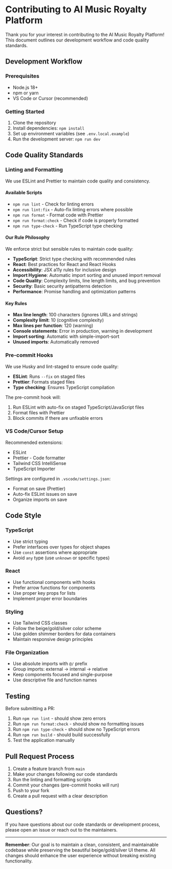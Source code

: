 # Contributing to AI Music Royalty Platform

Thank you for your interest in contributing to the AI Music Royalty Platform! This document outlines our development workflow and code quality standards.

## Development Workflow

### Prerequisites

- Node.js 18+
- npm or yarn
- VS Code or Cursor (recommended)

### Getting Started

1. Clone the repository
2. Install dependencies: `npm install`
3. Set up environment variables (see `.env.local.example`)
4. Run the development server: `npm run dev`

## Code Quality Standards

### Linting and Formatting

We use ESLint and Prettier to maintain code quality and consistency.

#### Available Scripts

- `npm run lint` - Check for linting errors
- `npm run lint:fix` - Auto-fix linting errors where possible
- `npm run format` - Format code with Prettier
- `npm run format:check` - Check if code is properly formatted
- `npm run type-check` - Run TypeScript type checking

#### Our Rule Philosophy

We enforce strict but sensible rules to maintain code quality:

- **TypeScript**: Strict type checking with recommended rules
- **React**: Best practices for React and React Hooks
- **Accessibility**: JSX a11y rules for inclusive design
- **Import Hygiene**: Automatic import sorting and unused import removal
- **Code Quality**: Complexity limits, line length limits, and bug prevention
- **Security**: Basic security antipatterns detection
- **Performance**: Promise handling and optimization patterns

#### Key Rules

- **Max line length**: 100 characters (ignores URLs and strings)
- **Complexity limit**: 10 (cognitive complexity)
- **Max lines per function**: 120 (warning)
- **Console statements**: Error in production, warning in development
- **Import sorting**: Automatic with simple-import-sort
- **Unused imports**: Automatically removed

### Pre-commit Hooks

We use Husky and lint-staged to ensure code quality:

- **ESLint**: Runs `--fix` on staged files
- **Prettier**: Formats staged files
- **Type checking**: Ensures TypeScript compilation

The pre-commit hook will:

1. Run ESLint with auto-fix on staged TypeScript/JavaScript files
2. Format files with Prettier
3. Block commits if there are unfixable errors

### VS Code/Cursor Setup

Recommended extensions:

- ESLint
- Prettier - Code formatter
- Tailwind CSS IntelliSense
- TypeScript Importer

Settings are configured in `.vscode/settings.json`:

- Format on save (Prettier)
- Auto-fix ESLint issues on save
- Organize imports on save

## Code Style

### TypeScript

- Use strict typing
- Prefer interfaces over types for object shapes
- Use `const` assertions where appropriate
- Avoid `any` type (use `unknown` or specific types)

### React

- Use functional components with hooks
- Prefer arrow functions for components
- Use proper key props for lists
- Implement proper error boundaries

### Styling

- Use Tailwind CSS classes
- Follow the beige/gold/silver color scheme
- Use golden shimmer borders for data containers
- Maintain responsive design principles

### File Organization

- Use absolute imports with `@/` prefix
- Group imports: external → internal → relative
- Keep components focused and single-purpose
- Use descriptive file and function names

## Testing

Before submitting a PR:

1. Run `npm run lint` - should show zero errors
2. Run `npm run format:check` - should show no formatting issues
3. Run `npm run type-check` - should show no TypeScript errors
4. Run `npm run build` - should build successfully
5. Test the application manually

## Pull Request Process

1. Create a feature branch from `main`
2. Make your changes following our code standards
3. Run the linting and formatting scripts
4. Commit your changes (pre-commit hooks will run)
5. Push to your fork
6. Create a pull request with a clear description

## Questions?

If you have questions about our code standards or development process, please open an issue or reach out to the maintainers.

---

**Remember**: Our goal is to maintain a clean, consistent, and maintainable codebase while preserving the beautiful beige/gold/silver UI theme. All changes should enhance the user experience without breaking existing functionality.
